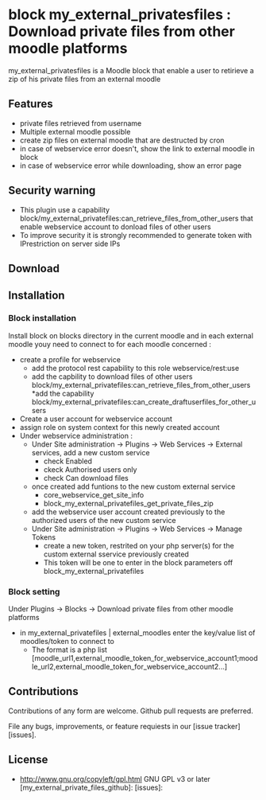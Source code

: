 # block my_external_privatesfiles : Download private files from other moodle platforms

my_external_privatesfiles is a Moodle block that enable a user to retirieve a zip of his private files from an external moodle

## Features
* private files retrieved from username
* Multiple external moodle possible
* create zip files on external moodle that are destructed by cron
* in case of webservice error doesn't, show the link to external moodle in block
* in case of webservice error while downloading, show an error page

## Security warning
* This plugin use a capability block/my_external_privatefiles:can_retrieve_files_from_other_users that enable webservice account to donload files of other users
* To improve security it is strongly recommended to generate token with IPrestriction on server side IPs

## Download



## Installation

### Block installation
Install block on blocks directory in the current moodle and in each external moodle youy need to connect to
for each moodle concerned :

* create a profile for webservice
  * add the protocol rest capability to this role webservice/rest:use
  * add the capbility to download files of other users block/my_external_privatefiles:can_retrieve_files_from_other_users
  *add the capability block/my_external_privatefiles:can_create_draftuserfiles_for_other_users
 * Create a user account for webservice account 
* assign role on system context for this newly created account
* Under webservice administration :
  * Under Site administration -> Plugins -> Web Services -> External services, add a new custom service
    * check Enabled
    * ckeck Authorised users only
    * check  Can download files
  * once created add funtions to the new custom external service
    * core_webservice_get_site_info
    * block_my_external_privatefiles_get_private_files_zip
  *  add the webservice user account created previously to the authorized users of the new custom service
  * Under Site administration -> Plugins -> Web Services -> Manage Tokens
    * create a new token, restrited on your php server(s) for the custom external sservice previously created
	* This token will be one to enter in the block parameters off block_my_external_privatefiles 

### Block setting
Under Plugins -> Blocks -> Download private files from other moodle platforms
* in my_external_privatefiles | external_moodles enter the key/value list of moodles/token to connect to
  * The format is a php list [moodle_url1,external_moodle_token_for_webservice_account1;moodle_url2,external_moodle_token_for_webservice_account2...]

## Contributions

Contributions of any form are welcome. Github pull requests are preferred.

File any bugs, improvements, or feature requiests in our [issue tracker][issues].

## License
* http://www.gnu.org/copyleft/gpl.html GNU GPL v3 or later
[my_external_private_files_github]: 
[issues]: 
